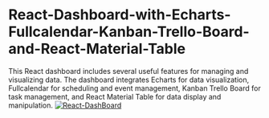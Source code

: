 # React-Dashboard-with-Echarts-Fullcalendar-Kanban-Trello-Board-and-React-Material-Table
This React dashboard includes several useful features for managing and visualizing data. The dashboard integrates Echarts for data visualization, Fullcalendar for scheduling and event management, Kanban Trello Board for task management, and React Material Table for data display and manipulation.
[![React-DashBoard](https://img.youtube.com/vi/N7i_cN8Hins/maxresdefault.jpg)](https://www.youtube.com/watch?v=Jhj9DMylEmg)
